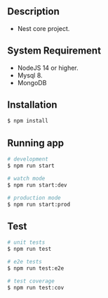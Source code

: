 ## Description
- Nest core project.
## System Requirement
- NodeJS 14 or higher.
- Mysql 8.
- MongoDB

## Installation
```bash
$ npm install
```

## Running app
```bash
# development
$ npm run start

# watch mode
$ npm run start:dev

# production mode
$ npm run start:prod
```

## Test
```bash
# unit tests
$ npm run test

# e2e tests
$ npm run test:e2e

# test coverage
$ npm run test:cov
```